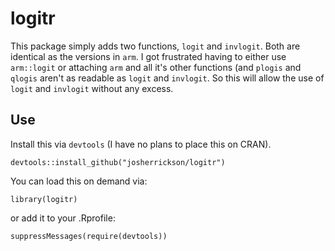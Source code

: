 # logitr

This package simply adds two functions, `logit` and `invlogit`. Both are identical as the versions in `arm`. I got frustrated having to either use `arm::logit` or attaching `arm` and all it's other functions (and `plogis` and `qlogis` aren't as readable as `logit` and `invlogit`. So this will allow the use of `logit` and `invlogit` without any excess.

## Use

Install this via `devtools` (I have no plans to place this on CRAN).

```
devtools::install_github("josherrickson/logitr")
```

You can load this on demand via:

```
library(logitr)
```

or add it to your .Rprofile:

```
suppressMessages(require(devtools))
```
